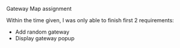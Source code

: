 Gateway Map assignment

Within the time given, I was only able to finish first 2 requirements:
  - Add random gateway
  - Display gateway popup

